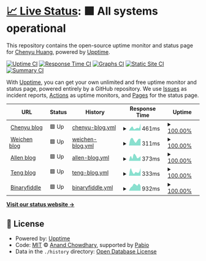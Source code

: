 # [📈 Live Status](https://BinaryFiddler.github.io/upptime): <!--live status--> **🟩 All systems operational**

This repository contains the open-source uptime monitor and status page for [Chenyu Huang](chenyu.blog), powered by [Upptime](https://github.com/upptime/upptime).

[![Uptime CI](https://github.com/BinaryFiddler/upptime/workflows/Uptime%20CI/badge.svg)](https://github.com/BinaryFiddler/upptime/actions?query=workflow%3A%22Uptime+CI%22)
[![Response Time CI](https://github.com/BinaryFiddler/upptime/workflows/Response%20Time%20CI/badge.svg)](https://github.com/BinaryFiddler/upptime/actions?query=workflow%3A%22Response+Time+CI%22)
[![Graphs CI](https://github.com/BinaryFiddler/upptime/workflows/Graphs%20CI/badge.svg)](https://github.com/BinaryFiddler/upptime/actions?query=workflow%3A%22Graphs+CI%22)
[![Static Site CI](https://github.com/BinaryFiddler/upptime/workflows/Static%20Site%20CI/badge.svg)](https://github.com/BinaryFiddler/upptime/actions?query=workflow%3A%22Static+Site+CI%22)
[![Summary CI](https://github.com/BinaryFiddler/upptime/workflows/Summary%20CI/badge.svg)](https://github.com/BinaryFiddler/upptime/actions?query=workflow%3A%22Summary+CI%22)

With [Upptime](https://upptime.js.org), you can get your own unlimited and free uptime monitor and status page, powered entirely by a GitHub repository. We use [Issues](https://github.com/BinaryFiddler/upptime/issues) as incident reports, [Actions](https://github.com/BinaryFiddler/upptime/actions) as uptime monitors, and [Pages](https://BinaryFiddler.github.io/upptime) for the status page.

<!--start: status pages-->
<!-- This summary is generated by Upptime (https://github.com/upptime/upptime) -->
<!-- Do not edit this manually, your changes will be overwritten -->
<!-- prettier-ignore -->
| URL | Status | History | Response Time | Uptime |
| --- | ------ | ------- | ------------- | ------ |
| <img alt="" src="https://icons.duckduckgo.com/ip3/www.chenyu.blog.ico" height="13"> [Chenyu blog](https://www.chenyu.blog) | 🟩 Up | [chenyu-blog.yml](https://github.com/BinaryFiddler/upptime/commits/HEAD/history/chenyu-blog.yml) | <details><summary><img alt="Response time graph" src="./graphs/chenyu-blog/response-time-week.png" height="20"> 461ms</summary><br><a href="https://status.chenyu.blog/history/chenyu-blog"><img alt="Response time 432" src="https://img.shields.io/endpoint?url=https%3A%2F%2Fraw.githubusercontent.com%2FBinaryFiddler%2Fupptime%2FHEAD%2Fapi%2Fchenyu-blog%2Fresponse-time.json"></a><br><a href="https://status.chenyu.blog/history/chenyu-blog"><img alt="24-hour response time 720" src="https://img.shields.io/endpoint?url=https%3A%2F%2Fraw.githubusercontent.com%2FBinaryFiddler%2Fupptime%2FHEAD%2Fapi%2Fchenyu-blog%2Fresponse-time-day.json"></a><br><a href="https://status.chenyu.blog/history/chenyu-blog"><img alt="7-day response time 461" src="https://img.shields.io/endpoint?url=https%3A%2F%2Fraw.githubusercontent.com%2FBinaryFiddler%2Fupptime%2FHEAD%2Fapi%2Fchenyu-blog%2Fresponse-time-week.json"></a><br><a href="https://status.chenyu.blog/history/chenyu-blog"><img alt="30-day response time 432" src="https://img.shields.io/endpoint?url=https%3A%2F%2Fraw.githubusercontent.com%2FBinaryFiddler%2Fupptime%2FHEAD%2Fapi%2Fchenyu-blog%2Fresponse-time-month.json"></a><br><a href="https://status.chenyu.blog/history/chenyu-blog"><img alt="1-year response time 432" src="https://img.shields.io/endpoint?url=https%3A%2F%2Fraw.githubusercontent.com%2FBinaryFiddler%2Fupptime%2FHEAD%2Fapi%2Fchenyu-blog%2Fresponse-time-year.json"></a></details> | <details><summary><a href="https://status.chenyu.blog/history/chenyu-blog">100.00%</a></summary><a href="https://status.chenyu.blog/history/chenyu-blog"><img alt="All-time uptime 100.00%" src="https://img.shields.io/endpoint?url=https%3A%2F%2Fraw.githubusercontent.com%2FBinaryFiddler%2Fupptime%2FHEAD%2Fapi%2Fchenyu-blog%2Fuptime.json"></a><br><a href="https://status.chenyu.blog/history/chenyu-blog"><img alt="24-hour uptime 100.00%" src="https://img.shields.io/endpoint?url=https%3A%2F%2Fraw.githubusercontent.com%2FBinaryFiddler%2Fupptime%2FHEAD%2Fapi%2Fchenyu-blog%2Fuptime-day.json"></a><br><a href="https://status.chenyu.blog/history/chenyu-blog"><img alt="7-day uptime 100.00%" src="https://img.shields.io/endpoint?url=https%3A%2F%2Fraw.githubusercontent.com%2FBinaryFiddler%2Fupptime%2FHEAD%2Fapi%2Fchenyu-blog%2Fuptime-week.json"></a><br><a href="https://status.chenyu.blog/history/chenyu-blog"><img alt="30-day uptime 100.00%" src="https://img.shields.io/endpoint?url=https%3A%2F%2Fraw.githubusercontent.com%2FBinaryFiddler%2Fupptime%2FHEAD%2Fapi%2Fchenyu-blog%2Fuptime-month.json"></a><br><a href="https://status.chenyu.blog/history/chenyu-blog"><img alt="1-year uptime 100.00%" src="https://img.shields.io/endpoint?url=https%3A%2F%2Fraw.githubusercontent.com%2FBinaryFiddler%2Fupptime%2FHEAD%2Fapi%2Fchenyu-blog%2Fuptime-year.json"></a></details>
| <img alt="" src="https://icons.duckduckgo.com/ip3/www.weichen.blog.ico" height="13"> [Weichen blog](https://www.weichen.blog) | 🟩 Up | [weichen-blog.yml](https://github.com/BinaryFiddler/upptime/commits/HEAD/history/weichen-blog.yml) | <details><summary><img alt="Response time graph" src="./graphs/weichen-blog/response-time-week.png" height="20"> 311ms</summary><br><a href="https://status.chenyu.blog/history/weichen-blog"><img alt="Response time 310" src="https://img.shields.io/endpoint?url=https%3A%2F%2Fraw.githubusercontent.com%2FBinaryFiddler%2Fupptime%2FHEAD%2Fapi%2Fweichen-blog%2Fresponse-time.json"></a><br><a href="https://status.chenyu.blog/history/weichen-blog"><img alt="24-hour response time 281" src="https://img.shields.io/endpoint?url=https%3A%2F%2Fraw.githubusercontent.com%2FBinaryFiddler%2Fupptime%2FHEAD%2Fapi%2Fweichen-blog%2Fresponse-time-day.json"></a><br><a href="https://status.chenyu.blog/history/weichen-blog"><img alt="7-day response time 311" src="https://img.shields.io/endpoint?url=https%3A%2F%2Fraw.githubusercontent.com%2FBinaryFiddler%2Fupptime%2FHEAD%2Fapi%2Fweichen-blog%2Fresponse-time-week.json"></a><br><a href="https://status.chenyu.blog/history/weichen-blog"><img alt="30-day response time 310" src="https://img.shields.io/endpoint?url=https%3A%2F%2Fraw.githubusercontent.com%2FBinaryFiddler%2Fupptime%2FHEAD%2Fapi%2Fweichen-blog%2Fresponse-time-month.json"></a><br><a href="https://status.chenyu.blog/history/weichen-blog"><img alt="1-year response time 310" src="https://img.shields.io/endpoint?url=https%3A%2F%2Fraw.githubusercontent.com%2FBinaryFiddler%2Fupptime%2FHEAD%2Fapi%2Fweichen-blog%2Fresponse-time-year.json"></a></details> | <details><summary><a href="https://status.chenyu.blog/history/weichen-blog">100.00%</a></summary><a href="https://status.chenyu.blog/history/weichen-blog"><img alt="All-time uptime 100.00%" src="https://img.shields.io/endpoint?url=https%3A%2F%2Fraw.githubusercontent.com%2FBinaryFiddler%2Fupptime%2FHEAD%2Fapi%2Fweichen-blog%2Fuptime.json"></a><br><a href="https://status.chenyu.blog/history/weichen-blog"><img alt="24-hour uptime 100.00%" src="https://img.shields.io/endpoint?url=https%3A%2F%2Fraw.githubusercontent.com%2FBinaryFiddler%2Fupptime%2FHEAD%2Fapi%2Fweichen-blog%2Fuptime-day.json"></a><br><a href="https://status.chenyu.blog/history/weichen-blog"><img alt="7-day uptime 100.00%" src="https://img.shields.io/endpoint?url=https%3A%2F%2Fraw.githubusercontent.com%2FBinaryFiddler%2Fupptime%2FHEAD%2Fapi%2Fweichen-blog%2Fuptime-week.json"></a><br><a href="https://status.chenyu.blog/history/weichen-blog"><img alt="30-day uptime 100.00%" src="https://img.shields.io/endpoint?url=https%3A%2F%2Fraw.githubusercontent.com%2FBinaryFiddler%2Fupptime%2FHEAD%2Fapi%2Fweichen-blog%2Fuptime-month.json"></a><br><a href="https://status.chenyu.blog/history/weichen-blog"><img alt="1-year uptime 100.00%" src="https://img.shields.io/endpoint?url=https%3A%2F%2Fraw.githubusercontent.com%2FBinaryFiddler%2Fupptime%2FHEAD%2Fapi%2Fweichen-blog%2Fuptime-year.json"></a></details>
| <img alt="" src="https://icons.duckduckgo.com/ip3/www.liallen.me.ico" height="13"> [Allen blog](https://www.liallen.me) | 🟩 Up | [allen-blog.yml](https://github.com/BinaryFiddler/upptime/commits/HEAD/history/allen-blog.yml) | <details><summary><img alt="Response time graph" src="./graphs/allen-blog/response-time-week.png" height="20"> 373ms</summary><br><a href="https://status.chenyu.blog/history/allen-blog"><img alt="Response time 494" src="https://img.shields.io/endpoint?url=https%3A%2F%2Fraw.githubusercontent.com%2FBinaryFiddler%2Fupptime%2FHEAD%2Fapi%2Fallen-blog%2Fresponse-time.json"></a><br><a href="https://status.chenyu.blog/history/allen-blog"><img alt="24-hour response time 366" src="https://img.shields.io/endpoint?url=https%3A%2F%2Fraw.githubusercontent.com%2FBinaryFiddler%2Fupptime%2FHEAD%2Fapi%2Fallen-blog%2Fresponse-time-day.json"></a><br><a href="https://status.chenyu.blog/history/allen-blog"><img alt="7-day response time 373" src="https://img.shields.io/endpoint?url=https%3A%2F%2Fraw.githubusercontent.com%2FBinaryFiddler%2Fupptime%2FHEAD%2Fapi%2Fallen-blog%2Fresponse-time-week.json"></a><br><a href="https://status.chenyu.blog/history/allen-blog"><img alt="30-day response time 494" src="https://img.shields.io/endpoint?url=https%3A%2F%2Fraw.githubusercontent.com%2FBinaryFiddler%2Fupptime%2FHEAD%2Fapi%2Fallen-blog%2Fresponse-time-month.json"></a><br><a href="https://status.chenyu.blog/history/allen-blog"><img alt="1-year response time 494" src="https://img.shields.io/endpoint?url=https%3A%2F%2Fraw.githubusercontent.com%2FBinaryFiddler%2Fupptime%2FHEAD%2Fapi%2Fallen-blog%2Fresponse-time-year.json"></a></details> | <details><summary><a href="https://status.chenyu.blog/history/allen-blog">100.00%</a></summary><a href="https://status.chenyu.blog/history/allen-blog"><img alt="All-time uptime 100.00%" src="https://img.shields.io/endpoint?url=https%3A%2F%2Fraw.githubusercontent.com%2FBinaryFiddler%2Fupptime%2FHEAD%2Fapi%2Fallen-blog%2Fuptime.json"></a><br><a href="https://status.chenyu.blog/history/allen-blog"><img alt="24-hour uptime 100.00%" src="https://img.shields.io/endpoint?url=https%3A%2F%2Fraw.githubusercontent.com%2FBinaryFiddler%2Fupptime%2FHEAD%2Fapi%2Fallen-blog%2Fuptime-day.json"></a><br><a href="https://status.chenyu.blog/history/allen-blog"><img alt="7-day uptime 100.00%" src="https://img.shields.io/endpoint?url=https%3A%2F%2Fraw.githubusercontent.com%2FBinaryFiddler%2Fupptime%2FHEAD%2Fapi%2Fallen-blog%2Fuptime-week.json"></a><br><a href="https://status.chenyu.blog/history/allen-blog"><img alt="30-day uptime 100.00%" src="https://img.shields.io/endpoint?url=https%3A%2F%2Fraw.githubusercontent.com%2FBinaryFiddler%2Fupptime%2FHEAD%2Fapi%2Fallen-blog%2Fuptime-month.json"></a><br><a href="https://status.chenyu.blog/history/allen-blog"><img alt="1-year uptime 100.00%" src="https://img.shields.io/endpoint?url=https%3A%2F%2Fraw.githubusercontent.com%2FBinaryFiddler%2Fupptime%2FHEAD%2Fapi%2Fallen-blog%2Fuptime-year.json"></a></details>
| <img alt="" src="https://icons.duckduckgo.com/ip3/www.teng.pub.ico" height="13"> [Teng blog](https://www.teng.pub) | 🟩 Up | [teng-blog.yml](https://github.com/BinaryFiddler/upptime/commits/HEAD/history/teng-blog.yml) | <details><summary><img alt="Response time graph" src="./graphs/teng-blog/response-time-week.png" height="20"> 333ms</summary><br><a href="https://status.chenyu.blog/history/teng-blog"><img alt="Response time 448" src="https://img.shields.io/endpoint?url=https%3A%2F%2Fraw.githubusercontent.com%2FBinaryFiddler%2Fupptime%2FHEAD%2Fapi%2Fteng-blog%2Fresponse-time.json"></a><br><a href="https://status.chenyu.blog/history/teng-blog"><img alt="24-hour response time 454" src="https://img.shields.io/endpoint?url=https%3A%2F%2Fraw.githubusercontent.com%2FBinaryFiddler%2Fupptime%2FHEAD%2Fapi%2Fteng-blog%2Fresponse-time-day.json"></a><br><a href="https://status.chenyu.blog/history/teng-blog"><img alt="7-day response time 333" src="https://img.shields.io/endpoint?url=https%3A%2F%2Fraw.githubusercontent.com%2FBinaryFiddler%2Fupptime%2FHEAD%2Fapi%2Fteng-blog%2Fresponse-time-week.json"></a><br><a href="https://status.chenyu.blog/history/teng-blog"><img alt="30-day response time 448" src="https://img.shields.io/endpoint?url=https%3A%2F%2Fraw.githubusercontent.com%2FBinaryFiddler%2Fupptime%2FHEAD%2Fapi%2Fteng-blog%2Fresponse-time-month.json"></a><br><a href="https://status.chenyu.blog/history/teng-blog"><img alt="1-year response time 448" src="https://img.shields.io/endpoint?url=https%3A%2F%2Fraw.githubusercontent.com%2FBinaryFiddler%2Fupptime%2FHEAD%2Fapi%2Fteng-blog%2Fresponse-time-year.json"></a></details> | <details><summary><a href="https://status.chenyu.blog/history/teng-blog">100.00%</a></summary><a href="https://status.chenyu.blog/history/teng-blog"><img alt="All-time uptime 100.00%" src="https://img.shields.io/endpoint?url=https%3A%2F%2Fraw.githubusercontent.com%2FBinaryFiddler%2Fupptime%2FHEAD%2Fapi%2Fteng-blog%2Fuptime.json"></a><br><a href="https://status.chenyu.blog/history/teng-blog"><img alt="24-hour uptime 100.00%" src="https://img.shields.io/endpoint?url=https%3A%2F%2Fraw.githubusercontent.com%2FBinaryFiddler%2Fupptime%2FHEAD%2Fapi%2Fteng-blog%2Fuptime-day.json"></a><br><a href="https://status.chenyu.blog/history/teng-blog"><img alt="7-day uptime 100.00%" src="https://img.shields.io/endpoint?url=https%3A%2F%2Fraw.githubusercontent.com%2FBinaryFiddler%2Fupptime%2FHEAD%2Fapi%2Fteng-blog%2Fuptime-week.json"></a><br><a href="https://status.chenyu.blog/history/teng-blog"><img alt="30-day uptime 100.00%" src="https://img.shields.io/endpoint?url=https%3A%2F%2Fraw.githubusercontent.com%2FBinaryFiddler%2Fupptime%2FHEAD%2Fapi%2Fteng-blog%2Fuptime-month.json"></a><br><a href="https://status.chenyu.blog/history/teng-blog"><img alt="1-year uptime 100.00%" src="https://img.shields.io/endpoint?url=https%3A%2F%2Fraw.githubusercontent.com%2FBinaryFiddler%2Fupptime%2FHEAD%2Fapi%2Fteng-blog%2Fuptime-year.json"></a></details>
| <img alt="" src="https://icons.duckduckgo.com/ip3/binaryfiddle.com.ico" height="13"> [Binaryfiddle](https://binaryfiddle.com) | 🟩 Up | [binaryfiddle.yml](https://github.com/BinaryFiddler/upptime/commits/HEAD/history/binaryfiddle.yml) | <details><summary><img alt="Response time graph" src="./graphs/binaryfiddle/response-time-week.png" height="20"> 932ms</summary><br><a href="https://status.chenyu.blog/history/binaryfiddle"><img alt="Response time 932" src="https://img.shields.io/endpoint?url=https%3A%2F%2Fraw.githubusercontent.com%2FBinaryFiddler%2Fupptime%2FHEAD%2Fapi%2Fbinaryfiddle%2Fresponse-time.json"></a><br><a href="https://status.chenyu.blog/history/binaryfiddle"><img alt="24-hour response time 932" src="https://img.shields.io/endpoint?url=https%3A%2F%2Fraw.githubusercontent.com%2FBinaryFiddler%2Fupptime%2FHEAD%2Fapi%2Fbinaryfiddle%2Fresponse-time-day.json"></a><br><a href="https://status.chenyu.blog/history/binaryfiddle"><img alt="7-day response time 932" src="https://img.shields.io/endpoint?url=https%3A%2F%2Fraw.githubusercontent.com%2FBinaryFiddler%2Fupptime%2FHEAD%2Fapi%2Fbinaryfiddle%2Fresponse-time-week.json"></a><br><a href="https://status.chenyu.blog/history/binaryfiddle"><img alt="30-day response time 932" src="https://img.shields.io/endpoint?url=https%3A%2F%2Fraw.githubusercontent.com%2FBinaryFiddler%2Fupptime%2FHEAD%2Fapi%2Fbinaryfiddle%2Fresponse-time-month.json"></a><br><a href="https://status.chenyu.blog/history/binaryfiddle"><img alt="1-year response time 932" src="https://img.shields.io/endpoint?url=https%3A%2F%2Fraw.githubusercontent.com%2FBinaryFiddler%2Fupptime%2FHEAD%2Fapi%2Fbinaryfiddle%2Fresponse-time-year.json"></a></details> | <details><summary><a href="https://status.chenyu.blog/history/binaryfiddle">100.00%</a></summary><a href="https://status.chenyu.blog/history/binaryfiddle"><img alt="All-time uptime 100.00%" src="https://img.shields.io/endpoint?url=https%3A%2F%2Fraw.githubusercontent.com%2FBinaryFiddler%2Fupptime%2FHEAD%2Fapi%2Fbinaryfiddle%2Fuptime.json"></a><br><a href="https://status.chenyu.blog/history/binaryfiddle"><img alt="24-hour uptime 100.00%" src="https://img.shields.io/endpoint?url=https%3A%2F%2Fraw.githubusercontent.com%2FBinaryFiddler%2Fupptime%2FHEAD%2Fapi%2Fbinaryfiddle%2Fuptime-day.json"></a><br><a href="https://status.chenyu.blog/history/binaryfiddle"><img alt="7-day uptime 100.00%" src="https://img.shields.io/endpoint?url=https%3A%2F%2Fraw.githubusercontent.com%2FBinaryFiddler%2Fupptime%2FHEAD%2Fapi%2Fbinaryfiddle%2Fuptime-week.json"></a><br><a href="https://status.chenyu.blog/history/binaryfiddle"><img alt="30-day uptime 100.00%" src="https://img.shields.io/endpoint?url=https%3A%2F%2Fraw.githubusercontent.com%2FBinaryFiddler%2Fupptime%2FHEAD%2Fapi%2Fbinaryfiddle%2Fuptime-month.json"></a><br><a href="https://status.chenyu.blog/history/binaryfiddle"><img alt="1-year uptime 100.00%" src="https://img.shields.io/endpoint?url=https%3A%2F%2Fraw.githubusercontent.com%2FBinaryFiddler%2Fupptime%2FHEAD%2Fapi%2Fbinaryfiddle%2Fuptime-year.json"></a></details>

<!--end: status pages-->

[**Visit our status website →**](https://BinaryFiddler.github.io/upptime)

## 📄 License

- Powered by: [Upptime](https://github.com/upptime/upptime)
- Code: [MIT](./LICENSE) © [Anand Chowdhary](https://anandchowdhary.com), supported by [Pabio](https://pabio.com)
- Data in the `./history` directory: [Open Database License](https://opendatacommons.org/licenses/odbl/1-0/)
